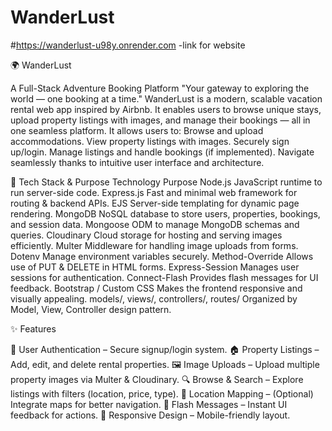 # WanderLust
#https://wanderlust-u98y.onrender.com -link for website 

🌍 WanderLust

A Full-Stack Adventure Booking Platform
"Your gateway to exploring the world — one booking at a time."
WanderLust is a modern, scalable vacation rental web app inspired by Airbnb. It enables users to browse unique stays, upload property listings with images, and manage their bookings — all in one seamless platform.
It allows users to:
  Browse and upload accommodations.
  View property listings with images.
  Securely sign up/login.
  Manage listings and handle bookings (if implemented).
  Navigate seamlessly thanks to intuitive user interface and architecture.

🚀 Tech Stack & Purpose
Technology	                                                                      Purpose
Node.js	                                                              JavaScript runtime to run server-side code.
Express.js	                                                          Fast and minimal web framework for routing & backend APIs.
EJS	                                                                  Server-side templating for dynamic page rendering.
MongoDB	                                                              NoSQL database to store users, properties, bookings, and session data.
Mongoose	                                                            ODM to manage MongoDB schemas and queries.
Cloudinary 	                                                          Cloud storage for hosting and serving images efficiently.
Multer	                                                              Middleware for handling image uploads from forms.
Dotenv	                                                              Manage environment variables securely.
Method-Override     	                                                Allows use of PUT & DELETE in HTML forms.
Express-Session	                                                      Manages user sessions for authentication.
Connect-Flash	                                                        Provides flash messages for UI feedback.
Bootstrap / Custom CSS	                                              Makes the frontend responsive and visually appealing.
models/, views/, controllers/, routes/                                Organized by Model, View, Controller design pattern.



✨ Features

🔐 User Authentication – Secure signup/login system.
🏠 Property Listings – Add, edit, and delete rental properties.
🖼 Image Uploads – Upload multiple property images via Multer & Cloudinary.
🔍 Browse & Search – Explore listings with filters (location, price, type).
📍 Location Mapping – (Optional) Integrate maps for better navigation.
💬 Flash Messages – Instant UI feedback for actions.
📱 Responsive Design – Mobile-friendly layout.
